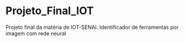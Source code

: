 # Projeto_Final_IOT
Projeto final da matéria de IOT-SENAI. Identificador de ferramentas por imagem com rede neural

